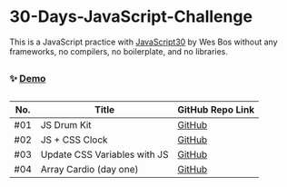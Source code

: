 # 30-Days-JavaScript-Challenge

This is a JavaScript practice with [JavaScript30](https://javascript30.com/) by Wes Bos without any frameworks, no compilers, no boilerplate, and no libraries.

##

### ✨ [Demo](https://mosaif00.github.io/30-Days-JavaScript-Challenge/)

##

| No. | Title                                         | GitHub Repo Link                                                                                                              |
| --- | --------------------------------------------- | ---------------------------------------------------------------------------------------------------------------------- | 
| #01 | JS Drum Kit                                   | [GitHub](https://github.com/cenacrharsh/Front-End-Web-Development-with-React-Assignment-1)                               | 
| #02 | JS + CSS Clock                                | [GitHub](https://github.com/cenacrharsh/Front-End-Web-Development-with-React-Assignment-2)                               | 
| #03 | Update CSS Variables with JS                  | [GitHub](https://github.com/cenacrharsh/Front-End-Web-Development-with-React-Assignment-3)                            |
| #04 | Array Cardio (day one)                        | [GitHub](https://github.com/cenacrharsh/Front-End-Web-Development-with-React-Assignment-4)                          |
